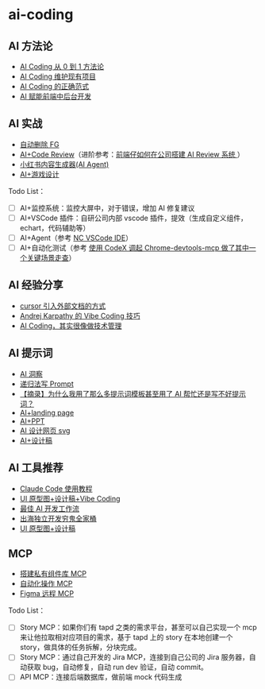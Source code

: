 # ai-coding

## AI 方法论

- [AI Coding 从 0 到 1 方法论](https://github.com/Daotin/ai-coding/issues/2)
- [AI Coding 维护现有项目](https://github.com/Daotin/ai-coding/issues/5)
- [AI Coding 的正确范式](https://github.com/Daotin/ai-coding/issues/8)
- [AI 赋能前端中后台开发](https://github.com/Daotin/ai-coding/issues/11)

## AI 实战

- [自动删除 FG](https://github.com/Daotin/ai-coding/issues/1)
- [AI+Code Review](https://github.com/Daotin/ai-code-review)（进阶参考：[前端仔如何在公司搭建 AI Review 系统
  ](https://mp.weixin.qq.com/s/rYRSCe0LzyJcXoOebj_N3Q?click_id=29)）
- [小红书内容生成器(AI Agent)](https://github.com/Daotin/ai-coding/issues/14)
- [AI+游戏设计](https://github.com/Daotin/ai-coding/issues/13)

Todo List：

- [ ] AI+监控系统：监控大屏中，对于错误，增加 AI 修复建议
- [ ] AI+VSCode 插件：自研公司内部 vscode 插件，提效（生成自定义组件，echart，代码辅助等）
- [ ] AI+Agent（参考 [NC VSCode IDE](https://mp.weixin.qq.com/s/GwNnkuDvbDDLjp0MHtypQw)）
- [ ] AI+自动化测试（参考 [使用 CodeX 调起 Chrome-devtools-mcp 做了其中一个关键场景走查](https://x.com/Stephen4171127/status/1972348138628464813)）

## AI 经验分享

- [cursor 引入外部文档的方式](https://github.com/Daotin/ai-coding/issues/6)
- [Andrej Karpathy 的 Vibe Coding 技巧](https://github.com/Daotin/ai-coding/issues/7)
- [AI Coding，其实很像做技术管理](https://github.com/Daotin/ai-coding/issues/9)

## AI 提示词

- [AI 洞察](https://github.com/Daotin/ai-coding/issues/25)
- [递归法写 Prompt](https://github.com/Daotin/ai-coding/issues/24)
- [【摘录】为什么我用了那么多提示词模板甚至用了 AI 帮忙还是写不好提示词？](https://github.com/Daotin/ai-coding/issues/23)
- [AI+landing page](https://github.com/Daotin/ai-coding/issues/22)
- [AI+PPT](https://github.com/Daotin/ai-coding/issues/21)
- [AI 设计网页 svg](https://github.com/Daotin/ai-coding/issues/12)
- [AI+设计稿](https://github.com/Daotin/ai-coding/issues/3)

## AI 工具推荐

- [Claude Code 使用教程](https://github.com/Daotin/ai-coding/issues/18)
- [UI 原型图+设计稿+Vibe Coding](https://github.com/Daotin/ai-coding/issues/17)
- [最佳 AI 开发工作流](https://github.com/Daotin/ai-coding/issues/16)
- [出海独立开发穷鬼全家桶](https://github.com/Daotin/ai-coding/issues/15)
- [UI 原型图+设计稿](https://github.com/Daotin/ai-coding/issues/4)

## MCP

- [搭建私有组件库 MCP](https://github.com/Daotin/ai-coding/issues/10)
- [自动化操作 MCP](https://github.com/Daotin/ai-coding/issues/20)
- [Figma 远程 MCP](https://github.com/Daotin/ai-coding/issues/19)

Todo List：

- [ ] Story MCP：如果你们有 tapd 之类的需求平台，甚至可以自己实现一个 mcp 来让他拉取相对应项目的需求，基于 tapd 上的 story 在本地创建一个 story，做具体的任务拆解，分块完成。
- [ ] Story MCP：通过自己开发的 Jira MCP，连接到自己公司的 Jira 服务器，自动获取 bug，自动修复，自动 run dev 验证，自动 commit。
- [ ] API MCP：连接后端数据库，做前端 mock 代码生成
